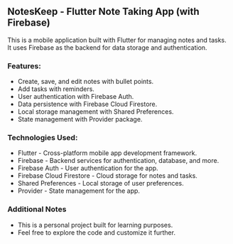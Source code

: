 
## NotesKeep  - Flutter Note Taking App (with Firebase)

This is a mobile application built with Flutter for managing notes and tasks. It uses Firebase as the backend for data storage and authentication.

### Features:

-   Create, save, and edit notes with bullet points.
-   Add tasks with reminders.
-   User authentication with Firebase Auth.
-   Data persistence with Firebase Cloud Firestore.
-   Local storage management with Shared Preferences.
-   State management with Provider package.

### Technologies Used:

-   Flutter - Cross-platform mobile app development framework.
-   Firebase - Backend services for authentication, database, and more.
-   Firebase Auth - User authentication for the app.
-   Firebase Cloud Firestore - Cloud storage for notes and tasks.
-   Shared Preferences - Local storage of user preferences.
-   Provider - State management for the app.
### Additional Notes

-   This is a personal project built for learning purposes.
-   Feel free to explore the code and customize it further.
